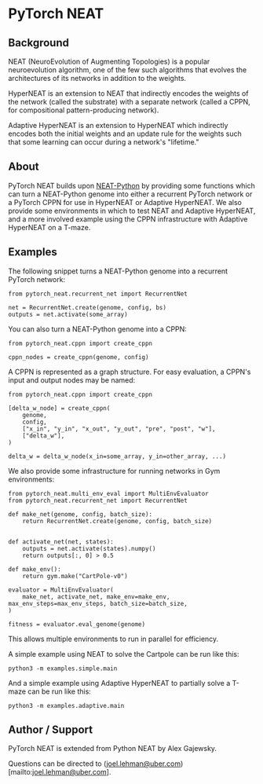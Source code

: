 # PyTorch NEAT

## Background
NEAT (NeuroEvolution of Augmenting Topologies) is a popular neuroevolution algorithm, one of the few such algorithms that evolves the architectures of its networks in addition to the weights.

HyperNEAT is an extension to NEAT that indirectly encodes the weights of the network (called the substrate) with a separate network (called a CPPN, for compositional pattern-producing network).

Adaptive HyperNEAT is an extension to HyperNEAT which indirectly encodes both the initial weights and an update rule for the weights such that some learning can occur during a network's "lifetime."

## About
PyTorch NEAT builds upon [NEAT-Python](https://github.com/CodeReclaimers/neat-python) by providing some functions which can turn a NEAT-Python genome into either a recurrent PyTorch network or a PyTorch CPPN for use in HyperNEAT or Adaptive HyperNEAT.
We also provide some environments in which to test NEAT and Adaptive HyperNEAT, and a more involved example using the CPPN infrastructure with Adaptive HyperNEAT on a T-maze.

## Examples
The following snippet turns a NEAT-Python genome into a recurrent PyTorch network:
```
from pytorch_neat.recurrent_net import RecurrentNet

net = RecurrentNet.create(genome, config, bs)
outputs = net.activate(some_array)
```

You can also turn a NEAT-Python genome into a CPPN:
```
from pytorch_neat.cppn import create_cppn

cppn_nodes = create_cppn(genome, config)
```

A CPPN is represented as a graph structure. For easy evaluation, a CPPN's input and output nodes may be named:
```
from pytorch_neat.cppn import create_cppn

[delta_w_node] = create_cppn(
    genome,
    config,
    ["x_in", "y_in", "x_out", "y_out", "pre", "post", "w"],
    ["delta_w"],
)

delta_w = delta_w_node(x_in=some_array, y_in=other_array, ...)
```

We also provide some infrastructure for running networks in Gym environments:
```
from pytorch_neat.multi_env_eval import MultiEnvEvaluator
from pytorch_neat.recurrent_net import RecurrentNet

def make_net(genome, config, batch_size):
    return RecurrentNet.create(genome, config, batch_size)


def activate_net(net, states):
    outputs = net.activate(states).numpy()
    return outputs[:, 0] > 0.5

def make_env():
    return gym.make("CartPole-v0")

evaluator = MultiEnvEvaluator(
    make_net, activate_net, make_env=make_env, max_env_steps=max_env_steps, batch_size=batch_size,
)

fitness = evaluator.eval_genome(genome)
```
This allows multiple environments to run in parallel for efficiency.

A simple example using NEAT to solve the Cartpole can be run like this:
```
python3 -m examples.simple.main
```

And a simple example using Adaptive HyperNEAT to partially solve a T-maze can be run like this:
```
python3 -m examples.adaptive.main
```

## Author / Support

PyTorch NEAT is extended from Python NEAT by Alex Gajewsky.

Questions can be directed to (joel.lehman@uber.com)[mailto:joel.lehman@uber.com].
